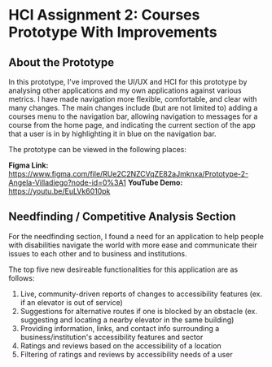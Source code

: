 # HCI Assignment 2: Courses Prototype With Improvements

## About the Prototype

In this prototype, I've improved the UI/UX and HCI for this prototype by analysing other applications and my own applications against various metrics. I have made navigation more flexible, comfortable, and clear with many changes. The main changes include (but are not limited to) adding a courses menu to the navigation bar, allowing navigation to messages for a course from the home page, and indicating the current section of the app that a user is in by highlighting it in blue on the navigation bar. 

The prototype can be viewed in the following places:

**Figma Link:** https://www.figma.com/file/RUe2C2NZCVqZE82aJmknxa/Prototype-2-Angela-Villadiego?node-id=0%3A1
**YouTube Demo:** https://youtu.be/EuLVk6010pk

## Needfinding / Competitive Analysis Section

For the needfinding section, I found a need for an application to help people with disabilities navigate the world with more ease and communicate their issues to each other and to business and institutions.

The top five new desireable functionalities for this application are as follows:

1) Live, community-driven reports of changes to accessibility features (ex. if an elevator is out of service)
2) Suggestions for alternative routes if one is blocked by an obstacle (ex. suggesting and locating a nearby elevator in the same building)
3) Providing information, links, and contact info surrounding a business/institution's accessibility features and sector
4) Ratings and reviews based on the accessibility of a location
5) Filtering of ratings and reviews by accessibility needs of a user
